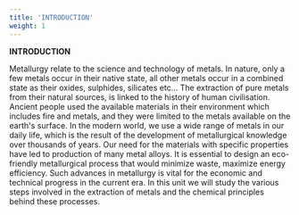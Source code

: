 ```yaml
---
title: 'INTRODUCTION'
weight: 1
---
```


**INTRODUCTION**


Metallurgy relate to the science and technology of metals. In nature, only a few metals occur in their native state, all other metals occur in a combined state as their oxides, sulphides, silicates etc... The extraction of pure metals from their natural sources, is linked to the history of human civilisation. Ancient people used the available materials in their environment which includes fire and metals, and they were limited to the metals available on the earth's surface. In the modern world, we use a wide range of metals in our daily life, which is the result of the development of metallurgical knowledge over thousands of years. Our need for the materials with specific properties have led to production of many metal alloys. It is essential to design an eco-friendly metallurgical process that would minimize waste, maximize energy efficiency. Such advances in metallurgy is vital for the economic and technical progress in the current era. In this unit we will study the various steps involved in the extraction of metals and the chemical principles behind these processes.